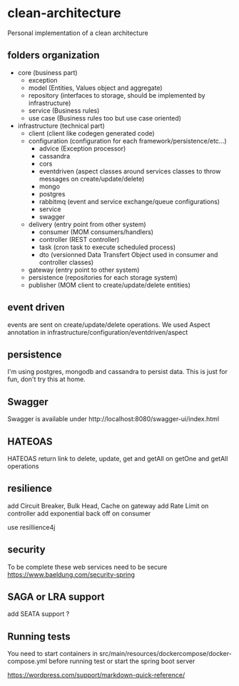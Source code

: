 # clean-architecture

Personal implementation of a clean architecture

## folders organization

* core (business part)
  * exception 
  * model (Entities, Values object and aggregate)
  * repository (interfaces to storage, should be implemented by infrastructure)
  * service (Business rules)
  * use case (Business rules too but use case oriented)
* infrastructure (technical part)
  * client (client like codegen generated code)
  * configuration (configuration for each framework/persistence/etc...)
    * advice (Exception processor)
    * cassandra 
    * cors
    * eventdriven (aspect classes around services classes to throw messages on create/update/delete)
    * mongo
    * postgres
    * rabbitmq (event and service exchange/queue configurations)
    * service
    * swagger
  * delivery (entry point from other system)
    * consumer (MOM consumers/handlers)
    * controller (REST controller)
    * task (cron task to execute scheduled process)
    * dto (versionned Data Transfert Object used in consumer and controller classes)
  * gateway (entry point to other system)
  * persistence (repositories for each storage system)
  * publisher (MOM client to create/update/delete entities)

## event driven

events are sent on create/update/delete operations.
We used Aspect annotation in infrastructure/configuration/eventdriven/aspect

## persistence

I'm using postgres, mongodb and cassandra to persist data.
This is just for fun, don't try this at home.

## Swagger

Swagger is available under
http://localhost:8080/swagger-ui/index.html

## HATEOAS

HATEOAS return link to delete, update, get and getAll on getOne and getAll operations

## resilience

add Circuit Breaker, Bulk Head, Cache on gateway
add Rate Limit on controller
add exponential back off on consumer

use resillience4j

## security 

To be complete these web services need to be secure
https://www.baeldung.com/security-spring

## SAGA or LRA support 

add SEATA support ?

## Running tests

You need to start containers in src/main/resources/dockercompose/docker-compose.yml
before running test or start the spring boot server

https://wordpress.com/support/markdown-quick-reference/
